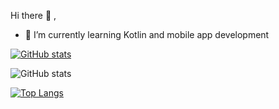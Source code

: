 Hi there 👋 , 

- 🌱 I’m currently learning Kotlin and mobile app development


[![GitHub stats](https://github-readme-stats.vercel.app/api?username=Crefi)](https://github.com/Crefi/github-readme-stats)

![GitHub stats](https://github-readme-stats.vercel.app/api?username=Crefi&show_icons=true&theme=dracula)

[![Top Langs](https://github-readme-stats.vercel.app/api/top-langs/?username=Crefi)](https://github.com/Crefi/github-readme-stats)
